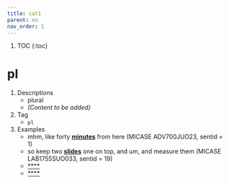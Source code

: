 ```yaml
---
title: cat1
parent: nn
nav_order: 1
---
```

1. TOC
{:toc}

# pl

1. Descriptions
    - plural
    - *(Content to be added)*
2. Tag
    - `pl`
3. Examples
    - mhm, like forty <ins>**minutes**</ins> from here (MICASE ADV700JUO23, sentid = 1)
    - so keep two <ins>**slides**</ins> one on top, and um, and measure them (MICASE LAB1755SUO033, sentid = 19)
    - <ins>****</ins>
    - <ins>****</ins>